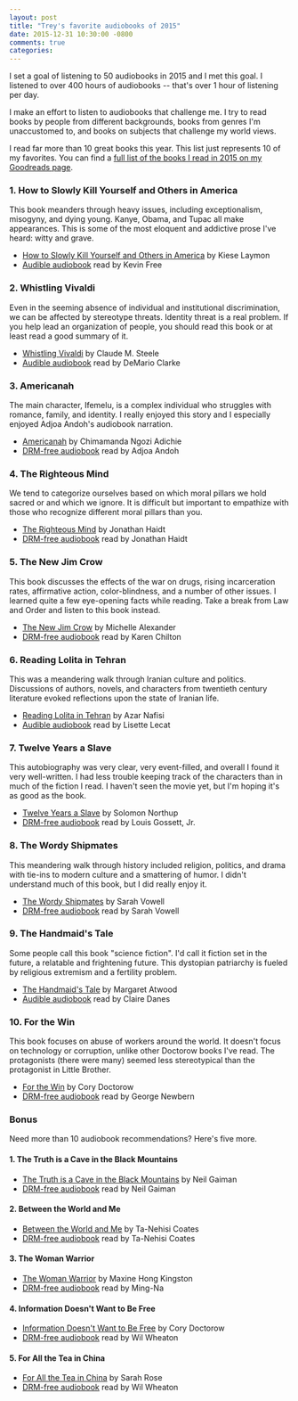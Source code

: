 ```yaml
---
layout: post
title: "Trey's favorite audiobooks of 2015"
date: 2015-12-31 10:30:00 -0800
comments: true
categories: 
---
```


I set a goal of listening to 50 audiobooks in 2015 and I met this goal.  I listened to over 400 hours of audiobooks -- that's over 1 hour of listening per day.

I make an effort to listen to audiobooks that challenge me.  I try to read books by people from different backgrounds, books from genres I'm unaccustomed to, and books on subjects that challenge my world views.

I read far more than 10 great books this year.  This list just represents 10 of my favorites.  You can find a [full list of the books I read in 2015 on my Goodreads page](https://www.goodreads.com/user/year_in_books/2015/29459515).

### 1. How to Slowly Kill Yourself and Others in America

This book meanders through heavy issues, including exceptionalism, misogyny, and dying young.  Kanye, Obama, and Tupac all make appearances.  This is some of the most eloquent and addictive prose I've heard: witty and grave.

- [How to Slowly Kill Yourself and Others in America](https://www.goodreads.com/book/show/17290919-how-to-slowly-kill-yourself-and-others-in-america) by Kiese Laymon
- [Audible audiobook](http://www.audible.com/pd/Nonfiction/How-to-Slowly-Kill-Yourself-and-Others-in-America-Audiobook/B00S5AAG1K/ref=a_search_c4_1_1_srTtl) read by Kevin Free

### 2. Whistling Vivaldi

Even in the seeming absence of individual and institutional discrimination, we can be affected by stereotype threats.  Identity threat is a real problem.  If you help lead an organization of people, you should read this book or at least read a good summary of it.

- [Whistling Vivaldi](https://www.goodreads.com/book/show/6649312-whistling-vivaldi) by Claude M. Steele
- [Audible audiobook](http://www.audible.com/pd/Nonfiction/Whistling-Vivaldi-Audiobook/B00CJ0I41Q/ref=a_search_c4_1_1_srTtl) read by DeMario Clarke

### 3. Americanah

The main character, Ifemelu, is a complex individual who struggles with romance, family, and identity.  I really enjoyed this story and I especially enjoyed Adjoa Andoh's audiobook narration.

- [Americanah](https://www.goodreads.com/book/show/15796700-americanah) by Chimamanda Ngozi Adichie
- [DRM-free audiobook](http://www.downpour.com/catalog/product/view/id/135855) read by Adjoa Andoh

### 4. The Righteous Mind

We tend to categorize ourselves based on which moral pillars we hold sacred or and which we ignore.  It is difficult but important to empathize with those who recognize different moral pillars than you.

- [The Righteous Mind](https://www.goodreads.com/book/show/11324722-the-righteous-mind) by Jonathan Haidt
- [DRM-free audiobook](http://www.downpour.com/catalog/product/view/id/100887) read by Jonathan Haidt

### 5. The New Jim Crow

This book discusses the effects of the war on drugs, rising incarceration rates, affirmative action, color-blindness, and a number of other issues.  I learned quite a few eye-opening facts while reading.  Take a break from Law and Order and listen to this book instead.

- [The New Jim Crow](https://www.goodreads.com/book/show/6792458-the-new-jim-crow) by Michelle Alexander
- [DRM-free audiobook](http://www.downpour.com/the-new-jim-crow-1) read by Karen Chilton

### 6. Reading Lolita in Tehran

This was a meandering walk through Iranian culture and politics.  Discussions of authors, novels, and characters from twentieth century literature evoked reflections upon the state of Iranian life.

- [Reading Lolita in Tehran](https://www.goodreads.com/book/show/7603.Reading_Lolita_in_Tehran) by Azar Nafisi
- [Audible audiobook](http://www.audible.com/pd/Bios-Memoirs/Reading-Lolita-in-Tehran-Audiobook/B002V0ABTC/ref=a_search_c4_1_1_srTtl) read by Lisette Lecat

### 7. Twelve Years a Slave

This autobiography was very clear, very event-filled, and overall I found it very well-written.  I had less trouble keeping track of the characters than in much of the fiction I read.  I haven't seen the movie yet, but I'm hoping it's as good as the book.

- [Twelve Years a Slave](https://www.goodreads.com/book/show/18478222-twelve-years-a-slave) by Solomon Northup
- [DRM-free audiobook](http://www.downpour.com/twelve-years-a-slave-1) read by Louis Gossett, Jr.

### 8. The Wordy Shipmates

This meandering walk through history included religion, politics, and drama with tie-ins to modern culture and a smattering of humor.  I didn't understand much of this book, but I did really enjoy it.

- [The Wordy Shipmates](https://www.goodreads.com/book/show/2845287-the-wordy-shipmates) by Sarah Vowell
- [DRM-free audiobook](http://www.downpour.com/catalog/product/view/id/93953) read by Sarah Vowell

### 9. The Handmaid's Tale

Some people call this book "science fiction".  I'd call it fiction set in the future, a relatable and frightening future.  This dystopian patriarchy is fueled by religious extremism and a fertility problem.

- [The Handmaid's Tale](https://www.goodreads.com/book/show/38447.The_Handmaid_s_Tale) by Margaret Atwood
- [Audible audiobook](http://www.audible.com/pd/Fiction/The-Handmaids-Tale-Audiobook/B008NB9GIU/ref=a_search_c4_1_1_srTtl) read by Claire Danes

### 10. For the Win

This book focuses on abuse of workers around the world.  It doesn't focus on technology or corruption, unlike other Doctorow books I've read.  The protagonists (there were many) seemed less stereotypical than the protagonist in Little Brother.

- [For the Win](https://www.goodreads.com/book/show/7241373-for-the-win) by Cory Doctorow
- [DRM-free audiobook](http://craphound.com/ftw/for-the-win-audiobook/) read by George Newbern

### Bonus

Need more than 10 audiobook recommendations?  Here's five more.

#### 1. The Truth is a Cave in the Black Mountains

- [The Truth is a Cave in the Black Mountains](https://www.goodreads.com/book/show/18635092-the-truth-is-a-cave-in-the-black-mountains) by Neil Gaiman
- [DRM-free audiobook](http://www.downpour.com/catalog/product/view/id/157874) read by Neil Gaiman

#### 2. Between the World and Me

- [Between the World and Me](https://www.goodreads.com/book/show/25489625-between-the-world-and-me) by Ta-Nehisi Coates
- [DRM-free audiobook](http://www.downpour.com/catalog/product/view/id/198859) read by Ta-Nehisi Coates

#### 3. The Woman Warrior

- [The Woman Warrior](https://www.goodreads.com/book/show/30852.The_Woman_Warrior) by Maxine Hong Kingston
- [DRM-free audiobook](http://www.audible.com/pd/Bios-Memoirs/The-Woman-Warrior-Audiobook/B004HMEXGE/ref=a_search_c4_1_2_srTtl) read by Ming-Na

#### 4. Information Doesn't Want to Be Free

- [Information Doesn't Want to Be Free](https://www.goodreads.com/book/show/20763766-information-doesn-t-want-to-be-free) by Cory Doctorow
- [DRM-free audiobook](http://craphound.com/news/2014/12/10/information-doesnt-want-to-be-free-audiobook/) read by Wil Wheaton

#### 5. For All the Tea in China

- [For All the Tea in China](https://www.goodreads.com/book/show/3081255-for-all-the-tea-in-china) by Sarah Rose
- [DRM-free audiobook](http://craphound.com/news/2014/12/10/information-doesnt-want-to-be-free-audiobook/) read by Wil Wheaton
